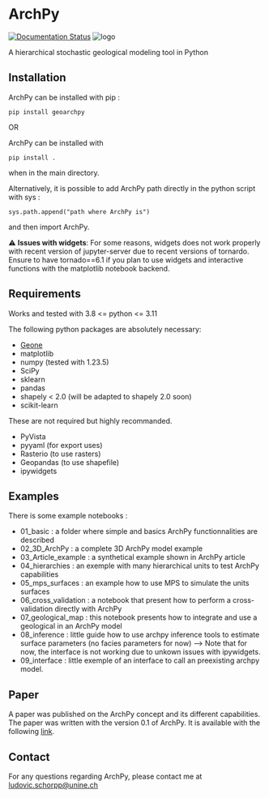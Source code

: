 # ArchPy
[![Documentation Status](https://readthedocs.org/projects/archpy/badge/?version=latest)](https://archpy.readthedocs.io/en/latest/?badge=latest)
![logo](./sphinx_build/source/figures/logo_web.png)

A hierarchical stochastic geological modeling tool in Python


## Installation

ArchPy can be installed with pip :

```
pip install geoarchpy
```

OR 

ArchPy can be installed with 
```
pip install .
```
when in the main directory.

Alternatively, it is possible to add ArchPy path directly in the python script with sys :
```
sys.path.append("path where ArchPy is") 
```
and then import ArchPy.

:warning: **Issues with widgets**: For some reasons, widgets does not work properly with recent version of jupyter-server due to recent versions of tornardo. Ensure to have tornado==6.1 if you plan to use widgets and interactive functions with the matplotlib notebook backend. 

## Requirements

Works and tested with 3.8 <= python <= 3.11

The following python packages are absolutely necessary:
   - [Geone](https://github.com/randlab/geone)
   - matplotlib
   - numpy (tested with 1.23.5)
   - SciPy
   - sklearn
   - pandas
   - shapely < 2.0 (will be adapted to shapely 2.0 soon)
   - scikit-learn

These are not required but highly recommanded.
   - PyVista
   - pyyaml (for export uses)
   - Rasterio (to use rasters)
   - Geopandas (to use shapefile)
   - ipywidgets
   
 ## Examples
 There is some example notebooks :
 - 01_basic : a folder where simple and basics ArchPy functionnalities are described 
 - 02_3D_ArchPy : a complete 3D ArchPy model example
 - 03_Article_example : a synthetical example shown in ArchPy article
 - 04_hierarchies : an exemple with many hierarchical units to test ArchPy capabilities
 - 05_mps_surfaces : an example how to use MPS to simulate the units surfaces
 - 06_cross_validation : a notebook that present how to perform a cross-validation directly with ArchPy
 - 07_geological_map : this notebook presents how to integrate and use a geological in an ArchPy model
 - 08_inference : little guide how to use archpy inference tools to estimate surface parameters (no facies parameters for now) --> Note that for now, the interface is not working due to unkown issues with ipywidgets.
 - 09_interface : little exemple of an interface to call an preexisting archpy model.
 
 ## Paper
 A paper was published on the ArchPy concept and its different capabilities.
 The paper was written with the version 0.1 of ArchPy.
 It is available with the following [link](https://www.frontiersin.org/articles/10.3389/feart.2022.884075/).

 ## Contact
 For any questions regarding ArchPy, please contact me at <ludovic.schorpp@unine.ch>
